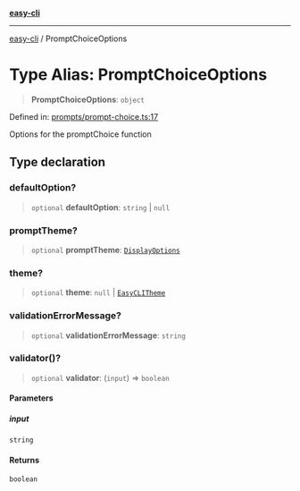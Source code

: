 [**easy-cli**](../README.md)

***

[easy-cli](../globals.md) / PromptChoiceOptions

# Type Alias: PromptChoiceOptions

> **PromptChoiceOptions**: `object`

Defined in: [prompts/prompt-choice.ts:17](https://github.com/patrickeaton/easy-cli/blob/273fbeda7c9fba29e0eebd0183c0f5c4b12461f3/src/prompts/prompt-choice.ts#L17)

Options for the promptChoice function

## Type declaration

### defaultOption?

> `optional` **defaultOption**: `string` \| `null`

### promptTheme?

> `optional` **promptTheme**: [`DisplayOptions`](DisplayOptions.md)

### theme?

> `optional` **theme**: `null` \| [`EasyCLITheme`](../classes/EasyCLITheme.md)

### validationErrorMessage?

> `optional` **validationErrorMessage**: `string`

### validator()?

> `optional` **validator**: (`input`) => `boolean`

#### Parameters

##### input

`string`

#### Returns

`boolean`
